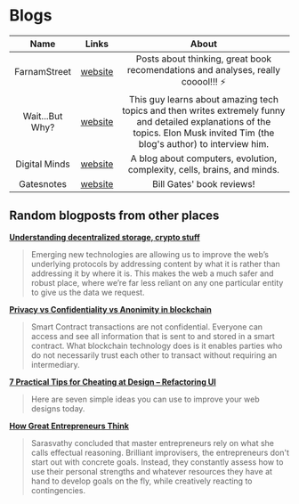 # Blogs 

|          Name         |            Links           |       About       |
|:---------------------:|:--------------------------:|:-----------------:|
| FarnamStreet | [website][fs1] | Posts about thinking, great book recomendations and analyses, really cooool!!! ⚡️ |
| Wait...But Why? | [website][wbw1] | This guy learns about amazing tech topics and then writes extremely funny and detailed explanations of the topics. Elon Musk invited Tim (the blog's author) to interview him. |
| Digital Minds | [website][dm1] | A blog about computers, evolution, complexity, cells, brains, and minds. | 
| Gatesnotes | [website](https://www.gatesnotes.com/Books) | Bill Gates' book reviews! | 


## Random blogposts from other places

**[Understanding decentralized storage, crypto stuff](https://coincenter.org/entry/why-is-decentralized-and-distributed-file-storage-critical-for-a-better-web)**
> Emerging new technologies are allowing us to improve the web’s underlying protocols by addressing content by what it is rather than addressing it by where it is. This makes the web a much safer and robust place, where we’re far less reliant on any one particular entity to give us the data we request.

**[Privacy vs Confidentiality vs Anonimity in blockchain](https://hackernoon.com/smart-contracts-privacy-vs-confidentiality-645b6e9c6e5a)**
> Smart Contract transactions are not confidential. Everyone can access and see all information that is sent to and stored in a smart contract. What blockchain technology does is it enables parties who do not necessarily trust each other to transact without requiring an intermediary.

**[7 Practical Tips for Cheating at Design – Refactoring UI](https://medium.com/refactoring-ui/7-practical-tips-for-cheating-at-design-40c736799886)**
> Here are seven simple ideas you can use to improve your web designs today.

**[ How Great Entrepreneurs Think](https://www.inc.com/magazine/20110201/how-great-entrepreneurs-think.html)**
> Sarasvathy concluded that master entrepreneurs rely on what she calls effectual reasoning. Brilliant improvisers, the entrepreneurs don't start out with concrete goals. Instead, they constantly assess how to use their personal strengths and whatever resources they have at hand to develop goals on the fly, while creatively reacting to contingencies.


[fs1]: https://www.farnamstreetblog.com 
[wbw1]: https://waitbutwhy.com
[dm1]: https://digitalminds2016.wordpress.com
